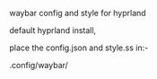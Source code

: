waybar config and style for hyprland

default hyprland install, 

place the config.json and style.ss in:-

.config/waybar/
